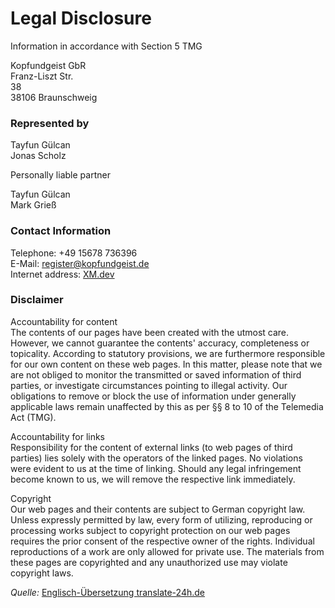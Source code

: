 # Legal Disclosure

Information in accordance with Section 5 TMG

Kopfundgeist GbR  
Franz-Liszt Str.  
38  
38106 Braunschweig

### Represented by

Tayfun Gülcan  
Jonas Scholz

Personally liable partner

Tayfun Gülcan  
Mark Grieß

### Contact Information

Telephone: +49 15678 736396  
E-Mail: [register@kopfundgeist.de](mailto:register@kopfundgeist.de)  
Internet address: [XM.dev](XM.dev)

### Disclaimer

Accountability for content  
The contents of our pages have been created with the utmost care. However, we cannot guarantee the contents' accuracy, completeness or topicality. According to statutory provisions, we are furthermore responsible for our own content on these web pages. In this matter, please note that we are not obliged to monitor the transmitted or saved information of third parties, or investigate circumstances pointing to illegal activity. Our obligations to remove or block the use of information under generally applicable laws remain unaffected by this as per §§ 8 to 10 of the Telemedia Act (TMG).

Accountability for links  
Responsibility for the content of external links (to web pages of third parties) lies solely with the operators of the linked pages. No violations were evident to us at the time of linking. Should any legal infringement become known to us, we will remove the respective link immediately.

Copyright  
Our web pages and their contents are subject to German copyright law. Unless expressly permitted by law, every form of utilizing, reproducing or processing works subject to copyright protection on our web pages requires the prior consent of the respective owner of the rights. Individual reproductions of a work are only allowed for private use. The materials from these pages are copyrighted and any unauthorized use may violate copyright laws.

_Quelle:_ [Englisch-Übersetzung translate-24h.de](http://www.translate-24h.de)

